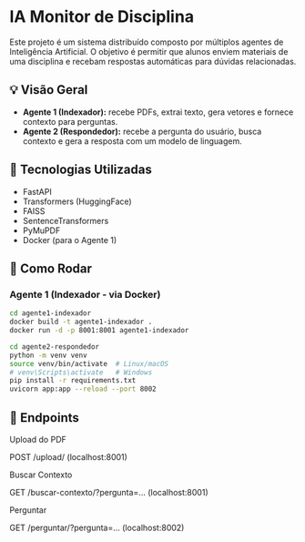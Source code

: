 # IA Monitor de Disciplina

Este projeto é um sistema distribuído composto por múltiplos agentes de Inteligência Artificial. O objetivo é permitir que alunos enviem materiais de uma disciplina e recebam respostas automáticas para dúvidas relacionadas.

## 💡 Visão Geral

- **Agente 1 (Indexador):** recebe PDFs, extrai texto, gera vetores e fornece contexto para perguntas.
- **Agente 2 (Respondedor):** recebe a pergunta do usuário, busca contexto e gera a resposta com um modelo de linguagem.

## 🧱 Tecnologias Utilizadas

- FastAPI
- Transformers (HuggingFace)
- FAISS
- SentenceTransformers
- PyMuPDF
- Docker (para o Agente 1)

## 🚀 Como Rodar

### Agente 1 (Indexador - via Docker)

```bash
cd agente1-indexador
docker build -t agente1-indexador .
docker run -d -p 8001:8001 agente1-indexador

cd agente2-respondedor
python -m venv venv
source venv/bin/activate  # Linux/macOS
# venv\Scripts\activate   # Windows
pip install -r requirements.txt
uvicorn app:app --reload --port 8002
```

## 🚀 Endpoints

Upload do PDF

POST /upload/ (localhost:8001)

Buscar Contexto

GET /buscar-contexto/?pergunta=... (localhost:8001)

Perguntar

GET /perguntar/?pergunta=... (localhost:8002)
